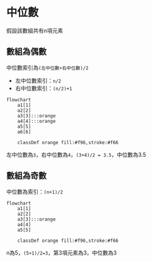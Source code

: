 # 中位數

假設該數組共有n項元素

## 數組為偶數

中位數索引為`(左中位數+右中位數)/2`  

* 左中位數索引：`n/2`
* 右中位數索引：`(n/2)+1`

```mermaid
flowchart
    a1[1]
    a2[2]
    a3[3]:::orange
    a4[4]:::orange
    a5[5]
    a6[6]

    classDef orange fill:#f96,stroke:#f66
```

左中位數為`3`，右中位數為`4`，`(3+4)/2 = 3.5`，中位數為3.5

## 數組為奇數

中位數為索引：`(n+1)/2`

```mermaid
flowchart
    a1[1]
    a2[2]
    a3[3]:::orange
    a4[4]
    a5[5]

    classDef orange fill:#f96,stroke:#f66
```

n為5，`(5+1)/2=3`，第3項元素為3，中位數為3

